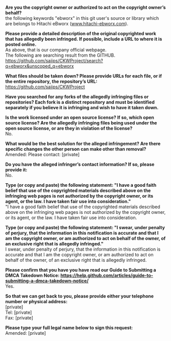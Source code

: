 **Are you the copyright owner or authorized to act on the copyright owner’s behalf?**  
the following keywords "ebworx" in this git user's source or library which are belongs to Hitachi eBworx (www.hitachi-ebworx.com).

**Please provide a detailed description of the original copyrighted work that has allegedly been infringed. If possible, include a URL to where it is posted online.**  
As above, that is our company official webpage.  
The following are searching result from the GITHUB.  
https://github.com/saiips/CKWProject/search?q=ebworx&unscoped_q=ebworx

**What files should be taken down? Please provide URLs for each file, or if the entire repository, the repository’s URL:**  
https://github.com/saiips/CKWProject

**Have you searched for any forks of the allegedly infringing files or repositories? Each fork is a distinct repository and must be identified separately if you believe it is infringing and wish to have it taken down.**

**Is the work licensed under an open source license? If so, which open source license? Are the allegedly infringing files being used under the open source license, or are they in violation of the license?**  
No.

**What would be the best solution for the alleged infringement? Are there specific changes the other person can make other than removal?**  
Amended: Please contact: [private]

**Do you have the alleged infringer’s contact information? If so, please provide it:**  
No.

**Type (or copy and paste) the following statement: "I have a good faith belief that use of the copyrighted materials described above on the infringing web pages is not authorized by the copyright owner, or its agent, or the law. I have taken fair use into consideration."**  
"I have a good faith belief that use of the copyrighted materials described above on the infringing web pages is not authorized by the copyright owner, or its agent, or the law. I have taken fair use into consideration.

**Type (or copy and paste) the following statement: "I swear, under penalty of perjury, that the information in this notification is accurate and that I am the copyright owner, or am authorized to act on behalf of the owner, of an exclusive right that is allegedly infringed."**  
I swear, under penalty of perjury, that the information in this notification is accurate and that I am the copyright owner, or am authorized to act on behalf of the owner, of an exclusive right that is allegedly infringed.

**Please confirm that you have you have read our Guide to Submitting a DMCA Takedown Notice: https://help.github.com/articles/guide-to-submitting-a-dmca-takedown-notice/**  
Yes.

**So that we can get back to you, please provide either your telephone number or physical address:**  
[private]  
Tel: [private]  
Fax: [private]

**Please type your full legal name below to sign this request:**  
Amended: [private]

